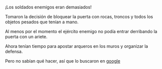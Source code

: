 ¡Los soldados enemigos eran demasiados! 

Tomaron la decisión de bloquear la puerta con rocas, troncos y todos los objetos pesados que tenían a mano.

Al menos por el momento el ejército enemigo no podía entrar derribando la puerta con un ariete.

Ahora tenían tiempo para apostar arqueros en los muros y organizar la defensa.

Pero no sabían qué hacer, así que lo buscaron en [google](www.google.com)
